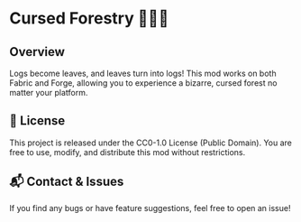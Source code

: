 # Cursed Forestry 🌳🔄🍃

## Overview
Logs become leaves, and leaves turn into logs!
This mod works on both Fabric and Forge, allowing you to experience a bizarre, cursed forest no matter your platform.

## 📜 License
This project is released under the CC0-1.0 License (Public Domain).
You are free to use, modify, and distribute this mod without restrictions.

## 📬 Contact & Issues
If you find any bugs or have feature suggestions, feel free to open an issue!

